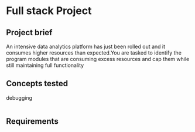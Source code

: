 Full stack Project
======================

## Project brief
An intensive data analytics platform has just been rolled out and it consumes higher resources than expected.You are tasked to identify the program modules that are consuming excess resources and cap them while still maintaining full functionality

## Concepts tested
debugging


![]()
## Requirements


